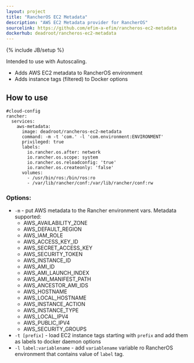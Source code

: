 ```yaml
---
layout: project
title: "RancherOS EC2 Metadata"
description: "AWS EC2 Metadata provider for RancherOS"
sourcelink: https://github.com/efim-a-efim/rancheros-ec2-metadata
dockerhub: deadroot/rancheros-ec2-metadata
---
```

{% include JB/setup %}

Intended to use with Autoscaling.
- Adds AWS EC2 metadata to RancherOS environment
- Adds instance tags (filtered) to Docker options

## How to use

```
#cloud-config
rancher:
  services:
    aws-metadata:
      image: deadroot/rancheros-ec2-metadata
      command: -m -t 'com.' -l 'com.environment:ENVIRONMENT'
      privileged: true
      labels:
        io.rancher.os.after: network
        io.rancher.os.scope: system
        io.rancher.os.reloadconfig: 'true'
        io.rancher.os.createonly: 'false'
      volumes:
        - /usr/bin/ros:/bin/ros:ro
        - /var/lib/rancher/conf:/var/lib/rancher/conf:rw
```

### Options:
* `-m` - put AWS metadata to the Rancher environment vars. Metadata supported:
  * AWS_AVAILABILITY_ZONE
  * AWS_DEFAULT_REGION
  * AWS_IAM_ROLE
  * AWS_ACCESS_KEY_ID
  * AWS_SECRET_ACCESS_KEY
  * AWS_SECURITY_TOKEN
  * AWS_INSTANCE_ID
  * AWS_AMI_ID
  * AWS_AMI_LAUNCH_INDEX
  * AWS_AMI_MANIFEST_PATH
  * AWS_ANCESTOR_AMI_IDS
  * AWS_HOSTNAME
  * AWS_LOCAL_HOSTNAME
  * AWS_INSTANCE_ACTION
  * AWS_INSTANCE_TYPE
  * AWS_LOCAL_IPV4
  * AWS_PUBLIC_IPV4
  * AWS_SECURITY_GROUPS
* `-t [prefix]` - load EC2 instance tags starting with `prefix` and add them as labels to docker daemon options
* `-l label:variablename` - add `variablename` variable ro RancherOS environment that contains value of `label` tag.
